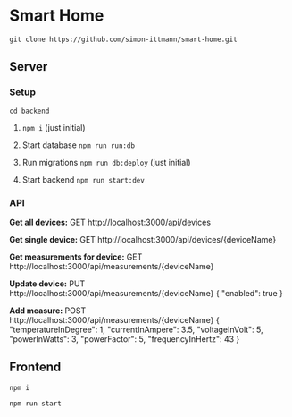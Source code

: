 # Smart Home

``git clone https://github.com/simon-ittmann/smart-home.git``

## Server

### Setup

``cd backend``

1) ``npm i`` (just initial)

2) Start database ``npm run run:db``

3) Run migrations ``npm run db:deploy`` (just initial)

4) Start backend ``npm run start:dev``

### API

**Get all devices:**
GET http://localhost:3000/api/devices

**Get single device:**
GET http://localhost:3000/api/devices/{deviceName}

**Get measurements for device:**
GET http://localhost:3000/api/measurements/{deviceName}

**Update device:**
PUT http://localhost:3000/api/measurements/{deviceName} 
{
    "enabled": true
}

**Add measure:**
POST http://localhost:3000/api/measurements/{deviceName}
{
"temperatureInDegree": 1,
"currentInAmpere": 3.5,
"voltageInVolt": 5,
"powerInWatts": 3,
"powerFactor": 5,
"frequencyInHertz": 43
}

## Frontend

``npm i``

``npm run start``
